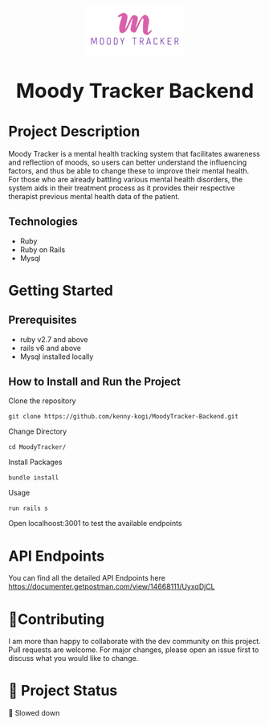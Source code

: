 <p align="center">
<img src="./app/assets/images/logo.png" width="200" height="100"/>
</p>
<p align="center" style="font-size:40px;font-weight:bold;"> 
Moody Tracker Backend
</p>

# Project Description

Moody Tracker is a mental health tracking system that facilitates awareness and reflection of moods, so users can better
understand the influencing factors, and thus be able to change these to improve their mental health. For those who are already battling various mental health disorders, the system aids in their treatment process as it provides their respective therapist previous mental health data of the patient.

## Technologies

- Ruby
- Ruby on Rails
- Mysql

# Getting Started

## Prerequisites

- ruby v2.7 and above
- rails v6 and above
- Mysql installed locally

## How to Install and Run the Project

Clone the repository

```
git clone https://github.com/kenny-kogi/MoodyTracker-Backend.git
```

Change Directory

```
cd MoodyTracker/
```

Install Packages

```
bundle install
```

Usage

```
run rails s
```

Open localhoost:3001 to test the available endpoints

# API Endpoints

You can find all the detailed API Endpoints here https://documenter.getpostman.com/view/14668111/UyxqDjCL

# :wrestling:Contributing

I am more than happy to collaborate with the dev community on this project. Pull requests are welcome. For major changes, please open an issue first to discuss what you would like to change.

# :vertical_traffic_light: Project Status

🔴 Slowed down
